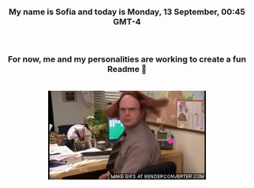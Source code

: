 


<div align="center">
<h3 >My name is Sofia and today is Monday, 13 September, 00:45 GMT-4</h3><br>
<h3 >For now, me and my personalities are working to create a fun Readme 👋
</h3><br>
<img src='img/dwight.gif' alt='working...'/>
</div>
